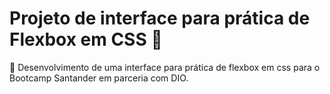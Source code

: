 # Projeto de interface para prática de Flexbox em CSS 🚀

📝 Desenvolvimento de uma interface para prática de flexbox em css para o Bootcamp Santander em parceria com DIO.
